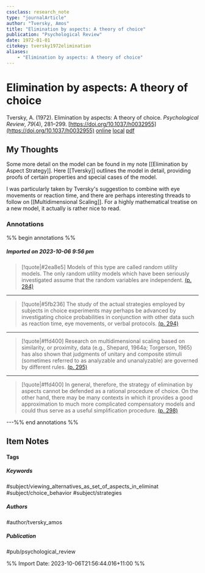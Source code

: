 ```yaml
---
cssclass: research_note
type: "journalArticle"
author: "Tversky, Amos"
title: "Elimination by aspects: A theory of choice"
publication: "Psychological Review"
date: 1972-01-01
citekey: tversky1972elimination
aliases: 
    - "Elimination by aspects: A theory of choice"
---
```


# Elimination by aspects: A theory of choice

Tversky, A. (1972). Elimination by aspects: A theory of choice. _Psychological Review_, _79_(4), 281–299. [https://doi.org/10.1037/h0032955](https://doi.org/10.1037/h0032955)
[online](http://zotero.org/users/local/kZl3QdXV/items/PW5HUAAY) [local](zotero://select/library/items/PW5HUAAY) [pdf](file:///home/gjc216/Zotero/storage/53FABXLK/Tversky%20-%201972%20-%20Elimination%20by%20aspects%20A%20theory%20of%20choice.pdf)
 
## My Thoughts

Some more detail on the model can be found in my note [[Elimination by Aspect Strategy]]. Here [[Tversky]] outlines the model in detail, providing proofs of certain properties and special cases of the model.

I was particularly taken by Tversky's suggestion to combine with eye movements or reaction time, and there are perhaps interesting threads to follow on [[Multidimensional Scaling]]. For a highly mathematical treatise on a new model, it actually is rather nice to read.
 
### Annotations

%% begin annotations %%
##### Imported on 2023-10-06 9:56 pm
>[!quote|#2ea8e5]
>Models of this type are called random utility models. The only random utility models which have been seriously investigated assume that the random variables are independent. [(p. 284)](zotero://open-pdf/library/items/53FABXLK?page=284&annotation=YHT5CKPY)

---
>[!quote|#5fb236]
>The study of the actual strategies employed by subjects in choice experiments may perhaps be advanced by investigating choice probabilities in conjunction with other data such as reaction time, eye movements, or verbal protocols. [(p. 294)](zotero://open-pdf/library/items/53FABXLK?page=294&annotation=ZS7JUHC9)

---
>[!quote|#ffd400]
>Research on multidimensional scaling based on similarity, or proximity, data (e.g., Shepard, 1964a; Torgerson, 1965) has also shown that judgments of unitary and composite stimuli (sometimes referred to as analyzable and unanalyzable) are governed by different rules. [(p. 295)](zotero://open-pdf/library/items/53FABXLK?page=295&annotation=I64JRGWK)

---
>[!quote|#ffd400]
>In general, therefore, the strategy of elimination by aspects cannot be defended as a rational procedure of choice. On the other hand, there may be many contexts in which it provides a good approximation to much more complicated compensatory models and could thus serve as a useful simplification procedure. [(p. 298)](zotero://open-pdf/library/items/53FABXLK?page=298&annotation=68BPGEBB)

---%% end annotations %%

## Item Notes

#### Tags

##### Keywords

#subject/viewing_alternatives_as_set_of_aspects_in_eliminat #subject/choice_behavior #subject/strategies

##### Authors

#author/tversky_amos

##### Publication

#pub/psychological_review


%% Import Date: 2023-10-06T21:56:44.016+11:00 %%
